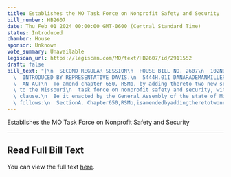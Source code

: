 ```yaml
---
title: Establishes the MO Task Force on Nonprofit Safety and Security
bill_number: HB2607
date: Thu Feb 01 2024 00:00:00 GMT-0600 (Central Standard Time)
status: Introduced
chamber: House
sponsor: Unknown
vote_summary: Unavailable
legiscan_url: https://legiscan.com/MO/text/HB2607/id/2911552
draft: false
bill_text: "|\n  SECOND REGULAR SESSION\n  HOUSE BILL NO. 2607\n  102ND GENERAL ASSEMBLY\n\
  \  INTRODUCED BY REPRESENTATIVE DAVIS.\n  5444H.01I DANARADEMANMILLER,ChiefClerk\n\
  \  AN ACT\n  To amend chapter 650, RSMo, by adding thereto two new sections relating\
  \ to the Missouri\n  task force on nonprofit safety and security, with an emergency\
  \ clause.\n  Be it enacted by the General Assembly of the state of Missouri, as\
  \ follows:\n  SectionA. Chapter650,RSMo,isamendedbyaddingtheretotwonewsections,tobe"
---
```

Establishes the MO Task Force on Nonprofit Safety and Security

---

## Read Full Bill Text

You can view the full text [here](https://legiscan.com/MO/text/HB2607/id/2911552).
